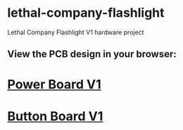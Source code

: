 # lethal-company-flashlight
Lethal Company Flashlight V1 hardware project

## View the PCB design in your browser: 

# [Power Board V1](https://flux.ai/markwuflux/lethal-company-pro-flashlight-power-board-v1) 

# [Button Board V1](https://edge.flux.ai/markwuflux/lethal-company-pro-flashlight-button-board) 
